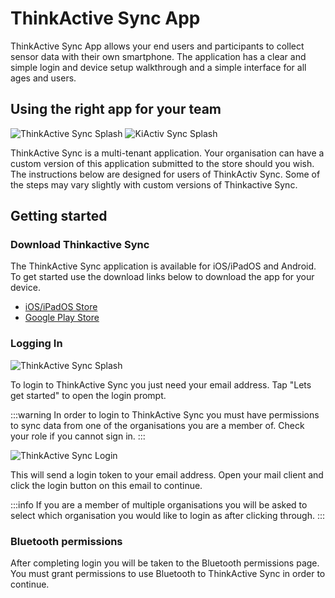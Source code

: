 # ThinkActive Sync App

ThinkActive Sync App allows your end users and participants to collect sensor data with their own smartphone. The application has a clear and simple login and device setup walkthrough and a simple interface for all ages and users.

## Using the right app for your team

![ThinkActive Sync Splash](./thinkactive_sync_splash.jpeg) ![KiActiv Sync Splash](./thinkactive_sync_kiactiv.jpeg)

ThinkActive Sync is a multi-tenant application. Your organisation can have a custom version of this application submitted to the store should you wish. The instructions below are designed for users of ThinkActiv Sync. Some of the steps may vary slightly with custom versions of Thinkactive Sync.

## Getting started

### Download Thinkactive Sync

The ThinkActive Sync application is available for iOS/iPadOS and Android. To get started use the download links below to download the app for your device.

- [iOS/iPadOS Store](https://apps.apple.com/us/app/thinkactive-sync/id1579167656)
- [Google Play Store](https://play.google.com/store/apps/details?id=com.thinkactivelabs.activeband_sync_app)

### Logging In

![ThinkActive Sync Splash](./thinkactive_sync_splash.jpeg)

To login to ThinkActive Sync you just need your email address. Tap "Lets get started" to open the login prompt.

:::warning
In order to login to ThinkActive Sync you must have permissions to sync data from one of the organisations you are a member of. Check your role if you cannot sign in.
:::

![ThinkActive Sync Login](./thinkactive_sync_login.jpeg)

This will send a login token to your email address. Open your mail client and click the login button on this email to continue.

:::info
If you are a member of multiple organisations you will be asked to select which organisation you would like to login as after clicking through.
:::

### Bluetooth permissions

After completing login you will be taken to the Bluetooth permissions page. You must grant permissions to use Bluetooth to ThinkActive Sync in order to continue.